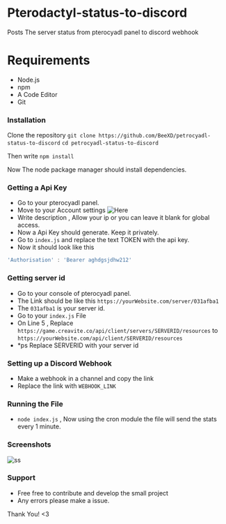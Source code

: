 # Pterodactyl-status-to-discord
Posts The server status from pterocyadl panel to discord webhook

# Requirements
* Node.js
* npm
* A Code Editor
* Git

### Installation
Clone the repository `git clone https://github.com/BeeXD/petrocyadl-status-to-discord`
`cd petrocyadl-status-to-discord`

Then write `npm install`


Now The node package manager should install dependencies.

### Getting a Api Key
* Go to your pterocyadl panel.
* Move to your Account settings
![Here](https://i.imgur.com/7qnHmbw.png)
* Write description , Allow your ip or you can leave it blank for global access.
* Now a Api Key should generate. Keep it privately.
* Go to `index.js` and replace the text TOKEN with the api key.
* Now it should look like this 
```js
'Authorisation' : 'Bearer aghdgsjdhw212'
```

### Getting server id 
* Go to your console of pterocyadl panel.
* The Link should be like this `https://yourWebsite.com/server/031afba1`
* The `031afba1` is your server id.
* Go to your `index.js` File 
* On Line 5 , Replace `https://game.creavite.co/api/client/servers/SERVERID/resources` to `https://yourWebsite.com/api/client/SERVERID/resources`
* *ps Replace SERVERID with your server id

### Setting up a Discord Webhook
* Make a webhook in a channel and copy the link
* Replace the link with `WEBHOOK_LINK`

### Running the File
* `node index.js` , Now using the cron module the file will send the stats every 1 minute.

### Screenshots
![ss](https://cdn.discordapp.com/attachments/916933406636527696/929960718227365948/atlast.PNG)

### Support
* Free free to contribute and develop the small project
* Any errors please make a issue. 


Thank You! <3
